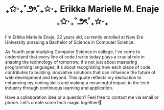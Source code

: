 # <h1 align="center"> ₊✩‧₊˚౨ৎ˚₊✩‧₊ Erikka Marielle M. Enaje ₊✩‧₊˚౨ৎ˚₊✩‧₊ 

I'm Erikka Marielle Enaje, 22 years old, currently enrolled at New Era University pursuing a Bachelor of Science in Computer Science. 

As Fourth year studying Computer Science in college, I've come to understand that every line of code I write today plays a crucial role in shaping the technology of tomorrow. It's not just about mastering programming languages; it's about recognizing how each piece of code contributes to building innovative solutions that can influence the future of web development and beyond. This quote reflects my dedication to enhancing my coding skills and making a meaningful impact in the tech industry through continuous learning and application.

Have a collaboration idea or a question? Feel free to contact me via email or phone. Let’s create some tech magic together!👋
